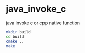 # java_invoke_c
java invoke c or cpp native function


```bash
mkdir build 
cd build 
cmake ..
make
```